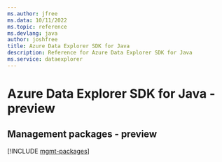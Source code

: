 ```yaml
---
ms.author: jfree
ms.data: 10/11/2022
ms.topic: reference
ms.devlang: java
author: joshfree
title: Azure Data Explorer SDK for Java
description: Reference for Azure Data Explorer SDK for Java
ms.service: dataexplorer
---
```

# Azure Data Explorer SDK for Java - preview

## Management packages - preview
[!INCLUDE [mgmt-packages](data-explorer-mgmt-index.md)]